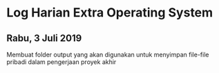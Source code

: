 # Log Harian Extra Operating System
## Rabu, 3 Juli 2019

Membuat folder output yang akan digunakan untuk menyimpan file-file pribadi dalam pengerjaan proyek akhir
